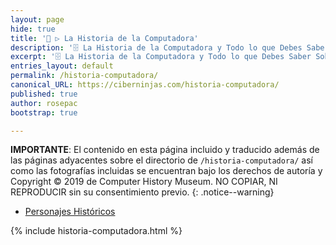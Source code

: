 ```yaml
---
layout: page
hide: true
title: '🥇 ▷ La Historia de la Computadora'
description: '🗄 La Historia de la Computadora y Todo lo que Debes Saber Sobre la Historia de la Informática'
excerpt: '🗄 La Historia de la Computadora y Todo lo que Debes Saber Sobre la Historia de la Informática'
entries_layout: default
permalink: /historia-computadora/
canonical_URL: https://ciberninjas.com/historia-computadora/
published: true
author: rosepac
bootstrap: true

---
```


**IMPORTANTE**: El contenido en esta página incluido y traducido además de las páginas adyacentes sobre el directorio de `/historia-computadora/` así como las fotografías incluidas se encuentran bajo los derechos de autoría y Copyright © 2019 de Computer History Museum. NO COPIAR, NI REPRODUCIR sin su consentimiento previo.
{: .notice--warning}

- [Personajes Históricos](/personajes-historicos/)

{% include historia-computadora.html %}

<!-- Saber Más -->
<!-- https://www.computerhistory.org/collections/search/ -->
